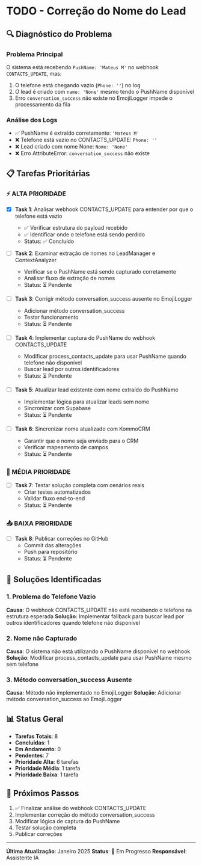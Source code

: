 # TODO - Correção do Nome do Lead

## 🔍 Diagnóstico do Problema

### Problema Principal
O sistema está recebendo `PushName: 'Mateus M'` no webhook `CONTACTS_UPDATE`, mas:
1. O telefone está chegando vazio (`Phone: ''`) no log
2. O lead é criado com `name: 'None'` mesmo tendo o PushName disponível
3. Erro `conversation_success` não existe no EmojiLogger impede o processamento da fila

### Análise dos Logs
- ✅ PushName é extraído corretamente: `'Mateus M'`
- ❌ Telefone está vazio no CONTACTS_UPDATE: `Phone: ''`
- ❌ Lead criado com nome None: `Nome: 'None'`
- ❌ Erro AttributeError: `conversation_success` não existe

## 📋 Tarefas Prioritárias

### ⚡ ALTA PRIORIDADE

- [x] **Task 1**: Analisar webhook CONTACTS_UPDATE para entender por que o telefone está vazio
  - ✅ Verificar estrutura do payload recebido
  - ✅ Identificar onde o telefone está sendo perdido
  - Status: ✅ Concluído

- [ ] **Task 2**: Examinar extração de nomes no LeadManager e ContextAnalyzer
  - Verificar se o PushName está sendo capturado corretamente
  - Analisar fluxo de extração de nomes
  - Status: ⏳ Pendente

- [ ] **Task 3**: Corrigir método conversation_success ausente no EmojiLogger
  - Adicionar método conversation_success
  - Testar funcionamento
  - Status: ⏳ Pendente

- [ ] **Task 4**: Implementar captura do PushName do webhook CONTACTS_UPDATE
  - Modificar process_contacts_update para usar PushName quando telefone não disponível
  - Buscar lead por outros identificadores
  - Status: ⏳ Pendente

- [ ] **Task 5**: Atualizar lead existente com nome extraído do PushName
  - Implementar lógica para atualizar leads sem nome
  - Sincronizar com Supabase
  - Status: ⏳ Pendente

- [ ] **Task 6**: Sincronizar nome atualizado com KommoCRM
  - Garantir que o nome seja enviado para o CRM
  - Verificar mapeamento de campos
  - Status: ⏳ Pendente

### 🔧 MÉDIA PRIORIDADE

- [ ] **Task 7**: Testar solução completa com cenários reais
  - Criar testes automatizados
  - Validar fluxo end-to-end
  - Status: ⏳ Pendente

### 📤 BAIXA PRIORIDADE

- [ ] **Task 8**: Publicar correções no GitHub
  - Commit das alterações
  - Push para repositório
  - Status: ⏳ Pendente

## 🔧 Soluções Identificadas

### 1. Problema do Telefone Vazio
**Causa**: O webhook CONTACTS_UPDATE não está recebendo o telefone na estrutura esperada
**Solução**: Implementar fallback para buscar lead por outros identificadores quando telefone não disponível

### 2. Nome não Capturado
**Causa**: O sistema não está utilizando o PushName disponível no webhook
**Solução**: Modificar process_contacts_update para usar PushName mesmo sem telefone

### 3. Método conversation_success Ausente
**Causa**: Método não implementado no EmojiLogger
**Solução**: Adicionar método conversation_success ao EmojiLogger

## 📊 Status Geral

- **Tarefas Totais**: 8
- **Concluídas**: 1
- **Em Andamento**: 0
- **Pendentes**: 7
- **Prioridade Alta**: 6 tarefas
- **Prioridade Média**: 1 tarefa
- **Prioridade Baixa**: 1 tarefa

## 🎯 Próximos Passos

1. ✅ Finalizar análise do webhook CONTACTS_UPDATE
2. Implementar correção do método conversation_success
3. Modificar lógica de captura do PushName
4. Testar solução completa
5. Publicar correções

---

**Última Atualização**: Janeiro 2025
**Status**: 🔄 Em Progresso
**Responsável**: Assistente IA
